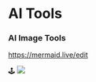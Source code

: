 # AI Tools



### AI Image Tools



https://mermaid.live/edit

🕹️ <a href="https://mermaid.live/edit" target="_parent\"><img src="https://img.shields.io/badge/AI Image-mermaid (requires authority)-blue"/></a> 

